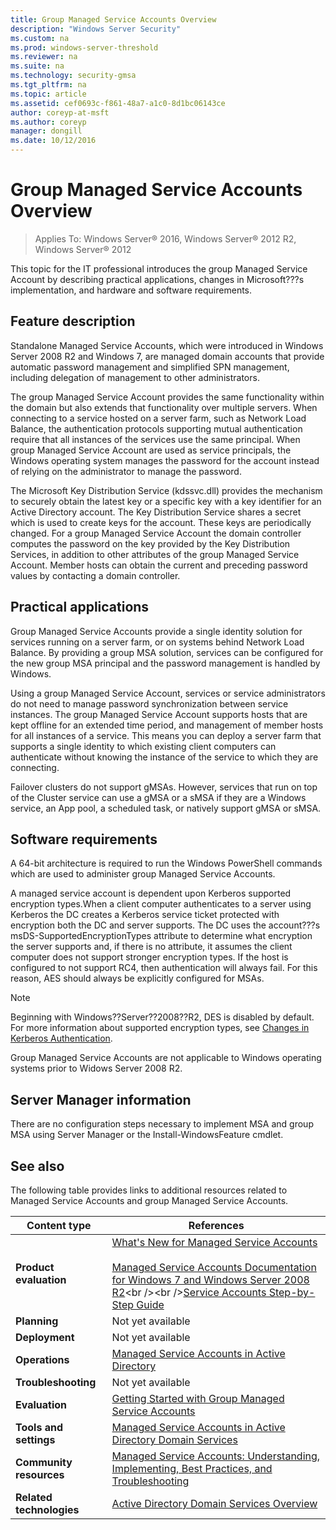 ```yaml
---
title: Group Managed Service Accounts Overview
description: "Windows Server Security"
ms.custom: na
ms.prod: windows-server-threshold
ms.reviewer: na
ms.suite: na
ms.technology: security-gmsa
ms.tgt_pltfrm: na
ms.topic: article
ms.assetid: cef0693c-f861-48a7-a1c0-8d1bc06143ce
author: coreyp-at-msft
ms.author: coreyp
manager: dongill
ms.date: 10/12/2016
---
```

# Group Managed Service Accounts Overview

>Applies To: Windows Server&reg; 2016, Windows Server&reg; 2012 R2, Windows Server&reg; 2012

This topic for the IT professional introduces the group Managed Service Account by describing practical applications, changes in Microsoft???s implementation, and hardware and software requirements.


## <a name="BKMK_OVER"></a>Feature description
Standalone Managed Service Accounts, which were introduced in Windows Server 2008 R2 and Windows 7, are managed domain accounts that provide automatic password management and simplified SPN management, including delegation of management to other administrators.

The group Managed Service Account provides the same functionality within the domain but also extends that functionality over multiple servers. When connecting to a service hosted on a server farm, such as Network Load Balance, the authentication protocols supporting mutual authentication require that all instances of the services use the same principal. When group Managed Service Account are used as service principals, the Windows operating system manages the password for the account instead of relying on the administrator to manage the password.

The Microsoft Key Distribution Service \(kdssvc.dll\) provides the mechanism to securely obtain the latest key or a specific key with a key identifier for an Active Directory account. The Key Distribution Service shares a secret which is used to create keys for the account. These keys are periodically changed. For a group Managed Service Account the domain controller computes the password on the key provided by the Key Distribution Services, in addition to other attributes of the group Managed Service Account.  Member hosts can obtain the current and preceding password values by contacting a domain controller.

## <a name="BKMK_APP"></a>Practical applications
Group Managed Service Accounts provide a single identity solution for services running on a server farm, or on systems behind Network Load Balance. By providing a group MSA solution, services can be configured for the new group MSA principal and the password management is handled by Windows.

Using a group Managed Service Account, services or service administrators do not need to manage password synchronization between service instances. The group Managed Service Account supports hosts that are kept offline for an extended time period, and management of member hosts for all instances of a service. This means you can deploy a server farm that supports a single identity to which existing client computers can authenticate without knowing the instance of the service to which they are connecting.

Failover clusters do not support gMSAs. However, services that run on top of the Cluster service can use a gMSA or a sMSA if they are a Windows service, an App pool, a scheduled task, or natively support gMSA or sMSA.

## <a name="BKMK_SOFT"></a>Software requirements

A 64\-bit architecture is required to run the Windows PowerShell commands which are used to administer group Managed Service Accounts.

A managed service account is dependent upon Kerberos supported encryption types.When a client computer authenticates to a server using Kerberos the DC creates a Kerberos service ticket protected with encryption both the DC and server supports. The DC uses the account???s msDS\-SupportedEncryptionTypes attribute to determine what encryption the server supports and, if there is no attribute, it assumes the client computer does not support stronger encryption types. If the host is configured to not support RC4, then authentication will always fail. For this reason, AES should always be explicitly configured for MSAs.

> [!NOTE]
> Beginning with Windows??Server??2008??R2, DES is disabled by default. For more information about supported encryption types, see [Changes in Kerberos Authentication](http://technet.microsoft.com/library/dd560670(WS.10).aspx).

Group Managed Service Accounts are not applicable to Windows operating systems prior to Widows Server 2008 R2.

## Server Manager information
There are no configuration steps necessary to implement MSA and group MSA using Server Manager or the Install\-WindowsFeature cmdlet.

## <a name="BKMK_LINKS"></a>See also
The following table provides links to additional resources related to Managed Service Accounts and group Managed Service Accounts.

|Content type|References|
|--------|-------|
|**Product evaluation**|[What's New for Managed Service Accounts](what-s-new-for-managed-service-accounts.md)<br /><br />[Managed Service Accounts Documentation for Windows 7 and Windows Server 2008 R2](http://technet.microsoft.com/library/ff641731(v=ws.10).aspx)<br /><br />[Service Accounts Step\-by\-Step Guide](http://technet.microsoft.com/library/dd548356(v=ws.10).aspx)|
|**Planning**|Not yet available|
|**Deployment**|Not yet available|
|**Operations**|[Managed Service Accounts in Active Directory](http://technet.microsoft.com/library/dd378925(v=ws.10).aspx)|
|**Troubleshooting**|Not yet available|
|**Evaluation**|[Getting Started with Group Managed Service Accounts](getting-started-with-group-managed-service-accounts.md)|
|**Tools and settings**|[Managed Service Accounts in Active Directory Domain Services](http://technet.microsoft.com/library/dd378925(v=WS.10).aspx)|
|**Community resources**|[Managed Service Accounts: Understanding, Implementing, Best Practices, and Troubleshooting](http://blogs.technet.com/b/askds/archive/2009/09/10/managed-service-accounts-understanding-implementing-best-practices-and-troubleshooting.aspx)|
|**Related technologies**|[Active Directory Domain Services Overview](active-directory-domain-services-overview.md)|


